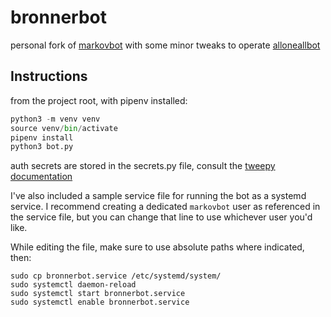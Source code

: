 # bronnerbot
personal fork of [markovbot](https://github.com/esdalmaijer/markovbot) 
with some minor tweaks to operate [alloneallbot](https://twitter.com/alloneallbot)


## Instructions

from the project root, with pipenv installed:
```python
python3 -m venv venv
source venv/bin/activate
pipenv install
python3 bot.py
```

auth secrets are stored in the secrets.py file, consult the [tweepy documentation](https://docs.tweepy.org/en/stable/index.html)

I've also included a sample service file for running the bot as a systemd service. I recommend creating a dedicated `markovbot` user as referenced in the service file, but you can change that line to use whichever user you'd like.

While editing the file, make sure to use absolute paths where indicated, then:
```
sudo cp bronnerbot.service /etc/systemd/system/
sudo systemctl daemon-reload
sudo systemctl start bronnerbot.service
sudo systemctl enable bronnerbot.service
```
